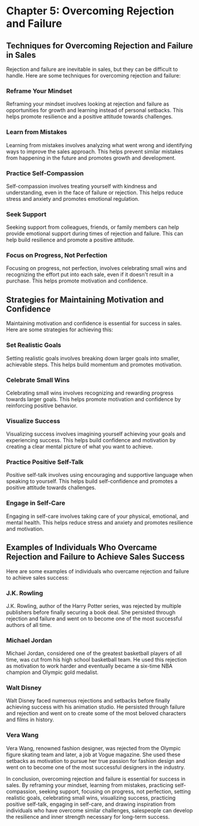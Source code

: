 Chapter 5: Overcoming Rejection and Failure
===========================================

Techniques for Overcoming Rejection and Failure in Sales
--------------------------------------------------------

Rejection and failure are inevitable in sales, but they can be difficult to handle. Here are some techniques for overcoming rejection and failure:

### Reframe Your Mindset

Reframing your mindset involves looking at rejection and failure as opportunities for growth and learning instead of personal setbacks. This helps promote resilience and a positive attitude towards challenges.

### Learn from Mistakes

Learning from mistakes involves analyzing what went wrong and identifying ways to improve the sales approach. This helps prevent similar mistakes from happening in the future and promotes growth and development.

### Practice Self-Compassion

Self-compassion involves treating yourself with kindness and understanding, even in the face of failure or rejection. This helps reduce stress and anxiety and promotes emotional regulation.

### Seek Support

Seeking support from colleagues, friends, or family members can help provide emotional support during times of rejection and failure. This can help build resilience and promote a positive attitude.

### Focus on Progress, Not Perfection

Focusing on progress, not perfection, involves celebrating small wins and recognizing the effort put into each sale, even if it doesn't result in a purchase. This helps promote motivation and confidence.

Strategies for Maintaining Motivation and Confidence
----------------------------------------------------

Maintaining motivation and confidence is essential for success in sales. Here are some strategies for achieving this:

### Set Realistic Goals

Setting realistic goals involves breaking down larger goals into smaller, achievable steps. This helps build momentum and promotes motivation.

### Celebrate Small Wins

Celebrating small wins involves recognizing and rewarding progress towards larger goals. This helps promote motivation and confidence by reinforcing positive behavior.

### Visualize Success

Visualizing success involves imagining yourself achieving your goals and experiencing success. This helps build confidence and motivation by creating a clear mental picture of what you want to achieve.

### Practice Positive Self-Talk

Positive self-talk involves using encouraging and supportive language when speaking to yourself. This helps build self-confidence and promotes a positive attitude towards challenges.

### Engage in Self-Care

Engaging in self-care involves taking care of your physical, emotional, and mental health. This helps reduce stress and anxiety and promotes resilience and motivation.

Examples of Individuals Who Overcame Rejection and Failure to Achieve Sales Success
-----------------------------------------------------------------------------------

Here are some examples of individuals who overcame rejection and failure to achieve sales success:

### J.K. Rowling

J.K. Rowling, author of the Harry Potter series, was rejected by multiple publishers before finally securing a book deal. She persisted through rejection and failure and went on to become one of the most successful authors of all time.

### Michael Jordan

Michael Jordan, considered one of the greatest basketball players of all time, was cut from his high school basketball team. He used this rejection as motivation to work harder and eventually became a six-time NBA champion and Olympic gold medalist.

### Walt Disney

Walt Disney faced numerous rejections and setbacks before finally achieving success with his animation studio. He persisted through failure and rejection and went on to create some of the most beloved characters and films in history.

### Vera Wang

Vera Wang, renowned fashion designer, was rejected from the Olympic figure skating team and later, a job at Vogue magazine. She used these setbacks as motivation to pursue her true passion for fashion design and went on to become one of the most successful designers in the industry.

In conclusion, overcoming rejection and failure is essential for success in sales. By reframing your mindset, learning from mistakes, practicing self-compassion, seeking support, focusing on progress, not perfection, setting realistic goals, celebrating small wins, visualizing success, practicing positive self-talk, engaging in self-care, and drawing inspiration from individuals who have overcome similar challenges, salespeople can develop the resilience and inner strength necessary for long-term success.
